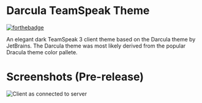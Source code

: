 # Darcula TeamSpeak Theme
[![forthebadge](http://forthebadge.com/images/badges/gluten-free.svg)](http://forthebadge.com)

An elegant dark TeamSpeak 3 client theme based on the Darcula theme by JetBrains.
The Darcula theme was most likely derived from the popular Dracula theme color pallete.

# Screenshots (Pre-release)
![Client as connected to server](https://i.imgur.com/Z0aIiGf.jpg "Client as connected to server")
